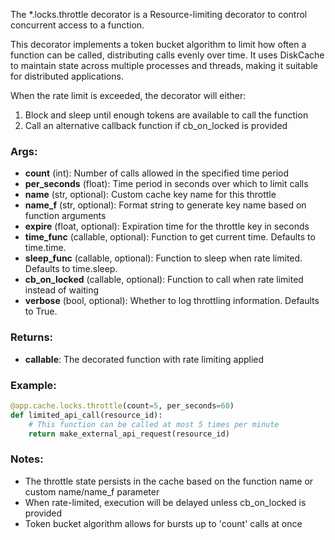 The *.locks.throttle decorator is a Resource-limiting decorator to
control concurrent access to a function.

This decorator implements a token bucket algorithm to limit how often
a function can be called, distributing calls evenly over time. It uses
DiskCache to maintain state across multiple processes and threads, making
it suitable for distributed applications.

When the rate limit is exceeded, the decorator will either:

1. Block and sleep until enough tokens are available to call the function
2. Call an alternative callback function if cb_on_locked is provided

### Args:

- **count** (int): Number of calls allowed in the specified time period
- **per_seconds** (float): Time period in seconds over which to limit calls
- **name** (str, optional): Custom cache key name for this throttle
- **name_f** (str, optional): Format string to generate key name based on function arguments
- **expire** (float, optional): Expiration time for the throttle key in seconds
- **time_func** (callable, optional): Function to get current time. Defaults to time.time.
- **sleep_func** (callable, optional): Function to sleep when rate limited. Defaults to time.sleep.
- **cb_on_locked** (callable, optional): Function to call when rate limited instead of waiting
- **verbose** (bool, optional): Whether to log throttling information. Defaults to True.

### Returns:

- **callable**: The decorated function with rate limiting applied

### Example:

```python
@app.cache.locks.throttle(count=5, per_seconds=60)
def limited_api_call(resource_id):
    # This function can be called at most 5 times per minute
    return make_external_api_request(resource_id)
```

### Notes:

- The throttle state persists in the cache based on the function name
  or custom name/name_f parameter
- When rate-limited, execution will be delayed unless cb_on_locked
  is provided
- Token bucket algorithm allows for bursts up to 'count' calls at once
